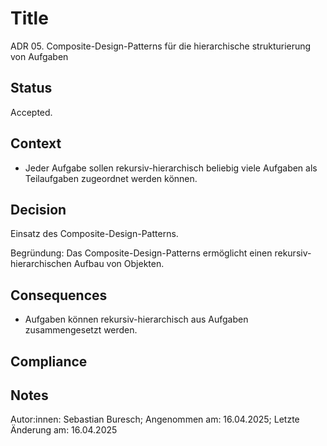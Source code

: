 # Title

ADR 05. Composite-Design-Patterns für die hierarchische strukturierung von Aufgaben 

## Status

Accepted.

## Context

- Jeder Aufgabe sollen rekursiv-hierarchisch beliebig viele Aufgaben als Teilaufgaben zugeordnet werden können. 

## Decision

Einsatz des Composite-Design-Patterns.

Begründung: Das Composite-Design-Patterns ermöglicht einen rekursiv-hierarchischen Aufbau von Objekten.

## Consequences

- Aufgaben können rekursiv-hierarchisch aus Aufgaben zusammengesetzt werden.

## Compliance

## Notes

Autor:innen: Sebastian Buresch;  Angenommen am: 16.04.2025; Letzte Änderung am: 16.04.2025
